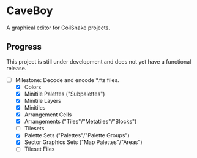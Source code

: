# CaveBoy

A graphical editor for CoilSnake projects.

## Progress

This project is still under development and does not yet have a functional release.

- [ ] Milestone: Decode and encode \*.fts files.
  - [x] Colors
  - [x] Minitile Palettes ("Subpalettes")
  - [x] Minitile Layers
  - [x] Minitiles
  - [x] Arrangement Cells
  - [x] Arrangements ("Tiles"/"Metatiles"/"Blocks")
  - [ ] Tilesets
  - [x] Palette Sets ("Palettes"/"Palette Groups")
  - [x] Sector Graphics Sets ("Map Palettes"/"Areas")
  - [ ] Tileset Files
